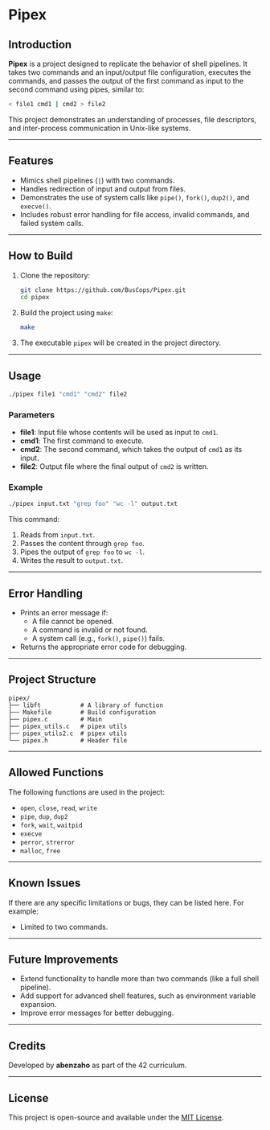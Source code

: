 # Pipex

## Introduction
**Pipex** is a project designed to replicate the behavior of shell pipelines. It takes two commands and an input/output file configuration, executes the commands, and passes the output of the first command as input to the second command using pipes, similar to:

```bash
< file1 cmd1 | cmd2 > file2
```

This project demonstrates an understanding of processes, file descriptors, and inter-process communication in Unix-like systems.

---

## Features
- Mimics shell pipelines (`|`) with two commands.
- Handles redirection of input and output from files.
- Demonstrates the use of system calls like `pipe()`, `fork()`, `dup2()`, and `execve()`.
- Includes robust error handling for file access, invalid commands, and failed system calls.

---

## How to Build

1. Clone the repository:
   ```bash
   git clone https://github.com/BusCops/Pipex.git
   cd pipex
   ```

2. Build the project using `make`:
   ```bash
   make
   ```

3. The executable `pipex` will be created in the project directory.

---

## Usage

```bash
./pipex file1 "cmd1" "cmd2" file2
```

### Parameters
- **file1**: Input file whose contents will be used as input to `cmd1`.
- **cmd1**: The first command to execute.
- **cmd2**: The second command, which takes the output of `cmd1` as its input.
- **file2**: Output file where the final output of `cmd2` is written.

### Example
```bash
./pipex input.txt "grep foo" "wc -l" output.txt
```
This command:
1. Reads from `input.txt`.
2. Passes the content through `grep foo`.
3. Pipes the output of `grep foo` to `wc -l`.
4. Writes the result to `output.txt`.

---

## Error Handling
- Prints an error message if:
  - A file cannot be opened.
  - A command is invalid or not found.
  - A system call (e.g., `fork()`, `pipe()`) fails.
- Returns the appropriate error code for debugging.

---

## Project Structure

```
pipex/
├── libft           # A library of function
├── Makefile        # Build configuration
├── pipex.c         # Main
├── pipex_utils.c   # pipex utils
├── pipex_utils2.c  # pipex utils
└── pipex.h         # Header file
```

---

## Allowed Functions
The following functions are used in the project:
- `open`, `close`, `read`, `write`
- `pipe`, `dup`, `dup2`
- `fork`, `wait`, `waitpid`
- `execve`
- `perror`, `strerror`
- `malloc`, `free`

---

## Known Issues
If there are any specific limitations or bugs, they can be listed here. For example:
- Limited to two commands.

---

## Future Improvements
- Extend functionality to handle more than two commands (like a full shell pipeline).
- Add support for advanced shell features, such as environment variable expansion.
- Improve error messages for better debugging.

---

## Credits
Developed by **abenzaho** as part of the 42 curriculum.

---

## License
This project is open-source and available under the [MIT License](LICENSE).

